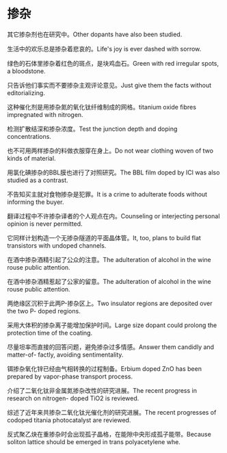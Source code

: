 # 掺杂

<p><span class="chinese">其它掺杂剂也在研究中。</span><span class="english">Other dopants have also been studied.</span></p>

<p><span class="chinese">生活中的欢乐总是掺杂着悲哀的。</span><span class="english">Life's joy is ever dashed with sorrow.</span></p>

<p><span class="chinese">绿色的石体里掺杂着红色的斑点，是块鸡血石。</span><span class="english">Green with red irregular spots, a bloodstone.</span></p>

<p><span class="chinese">只告诉他们事实而不要掺杂主观评论意见。</span><span class="english">Just give them the facts without editorializing.</span></p>

<p><span class="chinese">这种催化剂是用掺杂氮的氧化钛纤维制成的网格。</span><span class="english">titanium oxide fibres impregnated with nitrogen.</span></p>

<p><span class="chinese">检测扩散结深和掺杂浓度。</span><span class="english">Test the junction depth and doping concentrations.</span></p>

<p><span class="chinese">也不可用两样掺杂的料做衣服穿在身上。</span><span class="english">Do not wear clothing woven of two kinds of material.</span></p>

<p><span class="chinese">用氯化碘掺杂的BBL膜也进行了对照研究。</span><span class="english">The BBL film doped by ICl was also studied as a contrast.</span></p>

<p><span class="chinese">不告知买主就对食物掺杂是犯罪。</span><span class="english">It is a crime to adulterate foods without informing the buyer.</span></p>

<p><span class="chinese">翻译过程中不许掺杂译者的个人观点在内。</span><span class="english">Counseling or interjecting personal opinion is never permitted.</span></p>

<p><span class="chinese">它同样计划构造一个无掺杂隧道的平面晶体管。</span><span class="english">It, too, plans to build flat transistors with undoped channels.</span></p>

<p><span class="chinese">在酒中掺杂酒精引起了公众的注意。</span><span class="english">The adulteration of alcohol in the wine rouse public attention.</span></p>

<p><span class="chinese">在酒中掺杂酒精惹起了公家的留意。</span><span class="english">The adulteration of alcohol in the wine rouse public attention.</span></p>

<p><span class="chinese">两绝缘区沉积于此两P-掺杂区上。</span><span class="english">Two insulator regions are deposited over the two P- doped regions.</span></p>

<p><span class="chinese">采用大体积的掺杂离子能增加保护时间。</span><span class="english">Large size dopant could prolong the protection time of the coating.</span></p>

<p><span class="chinese">尽量坦率而直接的回答问题，避免掺杂过多情感。</span><span class="english">Answer them candidly and matter-of- factly, avoiding sentimentality.</span></p>

<p><span class="chinese">铒掺杂氧化锌已经由气相转换的过程制备。</span><span class="english">Erbium doped ZnO has been prepared by vapor-phase transport process.</span></p>

<p><span class="chinese">介绍了二氧化钛非金属氮掺杂改性的研究进展。</span><span class="english">The recent progress in research on nitrogen- doped TiO2 is reviewed.</span></p>

<p><span class="chinese">综述了近年来共掺杂二氧化钛光催化剂的研究进展。</span><span class="english">The recent progresses of codoped titania photocatalyst are reviewed.</span></p>

<p><span class="chinese">反式聚乙炔在重掺杂时会出现孤子晶格，在能隙中央形成孤子能带。</span><span class="english">Because soliton lattice should be emerged in trans polyacetylene whe.</span></p>

